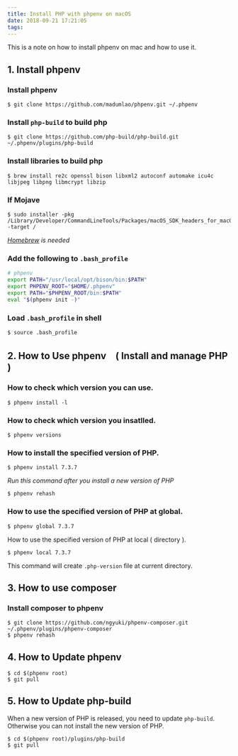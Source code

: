 ```yaml
---
title: Install PHP with phpenv on macOS
date: 2018-09-21 17:21:05
tags:
---
```


This is a note on how to install phpenv on mac and how to use it.

## 1. Install phpenv

### Install phpenv

```shell
$ git clone https://github.com/madumlao/phpenv.git ~/.phpenv
```

### Install `php-build` to build php

```shell
$ git clone https://github.com/php-build/php-build.git ~/.phpenv/plugins/php-build
```

### Install libraries to build php

```shell
$ brew install re2c openssl bison libxml2 autoconf automake icu4c libjpeg libpng libmcrypt libzip
```

### If Mojave

```shell
$ sudo installer -pkg /Library/Developer/CommandLineTools/Packages/macOS_SDK_headers_for_macOS_10.14.pkg -target /
```

*[Homebrew](https://brew.sh/) is needed*

### Add the following to `.bash_profile`

```sh
# phpenv
export PATH="/usr/local/opt/bison/bin:$PATH"
export PHPENV_ROOT="$HOME/.phpenv"
export PATH="$PHPENV_ROOT/bin:$PATH"
eval "$(phpenv init -)"
```

### Load `.bash_profile` in shell

```shell
$ source .bash_profile
```

## 2. How to Use phpenv　( Install and manage PHP )

### How to check which version you can use.

```shell
$ phpenv install -l
```

### How to check which version you insatlled.

```shell
$ phpenv versions
```

### How to install the specified version of PHP.

```shell
$ phpenv install 7.3.7
```

*Run this command after you install a new version of PHP*

```shell
$ phpenv rehash
```

### How to use the specified version of PHP at global.

```shell
$ phpenv global 7.3.7
```

How to use the specified version of PHP at local ( directory ).

```shell
$ phpenv local 7.3.7
```

This command will create `.php-version` file at current directory.

## 3. How to use composer

### Install composer to phpenv

```shell
$ git clone https://github.com/ngyuki/phpenv-composer.git ~/.phpenv/plugins/phpenv-composer
$ phpenv rehash
```

## 4. How to Update phpenv

```shell
$ cd $(phpenv root)
$ git pull
```

## 5. How to Update php-build

When a new version of PHP is released, you need to update `php-build`. Otherwise you can not install the new version of PHP.

```shell
$ cd $(phpenv root)/plugins/php-build
$ git pull
```
